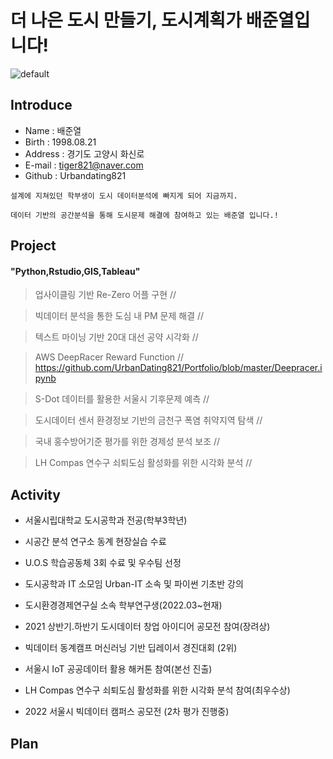 # 더 나은 도시 만들기, 도시계획가 배준열입니다!  


 
 
![default](https://item.kakaocdn.net/do/d0abc6fe74e616536cf07626699bbc707154249a3890514a43687a85e6b6cc82)


## Introduce
* Name : 배준열
* Birth : 1998.08.21
* Address : 경기도 고양시 화신로
* E-mail : tiger821@naver.com
* Github : Urbandating821 

``` 
설계에 지쳐있던 학부생이 도시 데이터분석에 빠지게 되어 지금까지.
 
데이터 기반의 공간분석을 통해 도시문제 해결에 참여하고 있는 배준열 입니다.!
```

## Project 

#### "Python,Rstudio,GIS,Tableau"

> 업사이클링 기반 Re-Zero 어플 구현 // 

> 빅데이터 분석을 통한 도심 내 PM 문제 해결 // 

> 텍스트 마이닝 기반 20대 대선 공약 시각화 // 

> AWS DeepRacer Reward Function // https://github.com/UrbanDating821/Portfolio/blob/master/Deepracer.ipynb

> S-Dot 데이터를 활용한 서울시 기후문제 예측 //

> 도시데이터 센서 환경정보 기반의 금천구 폭염 취약지역 탐색 //

>국내 홍수방어기준 평가를 위한 경제성 분석 보조 //

> LH Compas 연수구 쇠퇴도심 활성화를 위한 시각화 분석 //


## Activity
* 서울시립대학교 도시공학과 전공(학부3학년)
* 시공간 분석 연구소 동계 현장실습 수료 
* U.O.S 학습공동체 3회 수료 및 우수팀 선정
* 도시공학과 IT 소모임 Urban-IT 소속 및 파이썬 기초반 강의 
* 도시환경경제연구실 소속 학부연구생(2022.03~현재)

* 2021 상반기.하반기 도시데이터 창업 아이디어 공모전 참여(장려상) 
* 빅데이터 동계캠프 머신러닝 기반 딥레이서 경진대회 (2위)
* 서울시 IoT 공공데이터 활용 해커톤 참여(본선 진출)
* LH Compas 연수구 쇠퇴도심 활성화를 위한 시각화 분석 참여(최우수상)
* 2022 서울시 빅데이터 캠퍼스 공모전 (2차 평가 진행중)




## Plan

